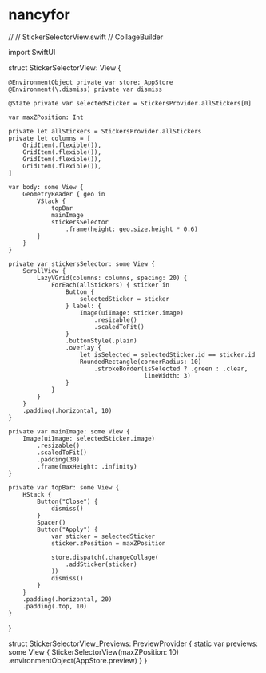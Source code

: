 # nancyfor
//
//  StickerSelectorView.swift
//  CollageBuilder


import SwiftUI

struct StickerSelectorView: View {
    
    @EnvironmentObject private var store: AppStore
    @Environment(\.dismiss) private var dismiss
    
    @State private var selectedSticker = StickersProvider.allStickers[0]
    
    var maxZPosition: Int
    
    private let allStickers = StickersProvider.allStickers
    private let columns = [
        GridItem(.flexible()),
        GridItem(.flexible()),
        GridItem(.flexible()),
        GridItem(.flexible()),
    ]
    
    var body: some View {
        GeometryReader { geo in
            VStack {
                topBar
                mainImage
                stickersSelector
                    .frame(height: geo.size.height * 0.6)
            }
        }
    }
    
    private var stickersSelector: some View {
        ScrollView {
            LazyVGrid(columns: columns, spacing: 20) {
                ForEach(allStickers) { sticker in
                    Button {
                        selectedSticker = sticker
                    } label: {
                        Image(uiImage: sticker.image)
                            .resizable()
                            .scaledToFit()
                    }
                    .buttonStyle(.plain)
                    .overlay {
                        let isSelected = selectedSticker.id == sticker.id
                        RoundedRectangle(cornerRadius: 10)
                            .strokeBorder(isSelected ? .green : .clear,
                                          lineWidth: 3)
                    }
                }
            }
        }
        .padding(.horizontal, 10)
    }
    
    private var mainImage: some View {
        Image(uiImage: selectedSticker.image)
            .resizable()
            .scaledToFit()
            .padding(30)
            .frame(maxHeight: .infinity)
    }
    
    private var topBar: some View {
        HStack {
            Button("Close") {
                dismiss()
            }
            Spacer()
            Button("Apply") {
                var sticker = selectedSticker
                sticker.zPosition = maxZPosition
                
                store.dispatch(.changeCollage(
                    .addSticker(sticker)
                ))
                dismiss()
            }
        }
        .padding(.horizontal, 20)
        .padding(.top, 10)
    }
}

struct StickerSelectorView_Previews: PreviewProvider {
    static var previews: some View {
        StickerSelectorView(maxZPosition: 10)
            .environmentObject(AppStore.preview)
    }
}
